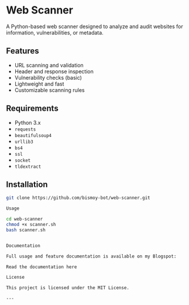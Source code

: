 # Web Scanner

A Python-based web scanner designed to analyze and audit websites for information, vulnerabilities, or metadata.

## Features

- URL scanning and validation
- Header and response inspection
- Vulnerability checks (basic)
- Lightweight and fast
- Customizable scanning rules

## Requirements

- Python 3.x
- `requests`
- `beautifulsoup4`
- `urllib3`
- `bs4`
- `ssl`
- `socket`
- `tldextract`


## Installation

```bash
git clone https://github.com/bismoy-bot/web-scanner.git

Usage

cd web-scanner
chmod +x scanner.sh
bash scanner.sh


Documentation

Full usage and feature documentation is available on my Blogspot:

Read the documentation here

License

This project is licensed under the MIT License.

---
